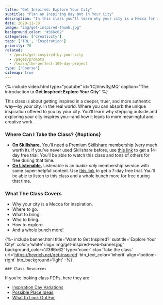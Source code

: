 ```yaml
---
title: "Get Inspired: Explore Your City"
subtitle: "Plan an Inspiring Day Out in Your City"
description: "In this class you’ll learn why your city is a Mecca for inspiration, and how to plan a inspiring day out. The class covers where to go, what to bring, who to bring, how to explore, and a bunch of other things."
date: 2020-11-30
image: "img/get-inspired-thumb.jpg"
background_color: "#366c62"
categories: ['Creativity']
tags: ['IRL', 'Inspiration']
priority: 70
related:
  - /posts/get-inspired-by-your-city
  - /pages/prompts
  - /learn/the-perfect-100-day-project
type: ['Course']
sitemap: true
---
```


{% include video.html type="youtube" id='tCjVmv3yjMQ' caption="The introduction to **Get Inspired: Explore Your City**" %}

This class is about getting inspired in a deeper, truer, and more authentic way—by *your* city. In the real world. Where you can absorb the unique inspiration offered to you by your city. You’ll learn why stepping outside and exploring your city inspires you—and how it leads to more meaningful and creative work.

### Where Can I Take the Class? {#options}

- [**On Skillshare.**](https://heyrich.net/get-inspired-sk) You’ll need a Premium Skillshare membership (very much worth it). If you’ve never used Skillshare before, use [this link](https://heyrich.net/get-inspired-sk) to get a 14-day free trial. You’ll be able to watch this class and tons of others for free during that time.
- [**On Listenable.**](https://heyrich.net/get-inspired-listenable) Listenable is an *audio-only* membership service with some super-helpful content. Use [this link](https://heyrich.net/get-inspired-listenable) to get a 7-day free trial. You’ll be able to listen to this class and a whole bunch more for free during that time.

### What The Class Covers
- Why your city is a Mecca for inspiration.
- Where to go.
- What to bring.
- Who to bring.
- How to explore.
- And a whole bunch more!

{%- include banner.html
	title='Want to Get Inspired?'
	subtitle='Explore Your City!'
	color='white'
	img='img/get-inspired-web-banner.jpg'
	background_color='#366c62'
	type='cover'
	cta='Take the class'
	url='https://heyrich.net/get-inspired'
	btn_text_color='inherit'
	align='bottom-right'
	btn_background='light' -%}
	
	### Class Resources
If you’re looking class PDFs, here they are:

- [Inspiration Day Variations](https://www.dropbox.com/s/qka766be1w9uzwk/inspiration-day-variations.pdf?dl=0)
- [Possible Place Ideas](https://www.dropbox.com/s/7l853ykknve0bl3/possible-place-ideas.pdf?dl=0)
- [What to Look Out For](https://www.dropbox.com/s/s7jqq0w5nret5yj/what-to-look-out-for.pdf?dl=0)

